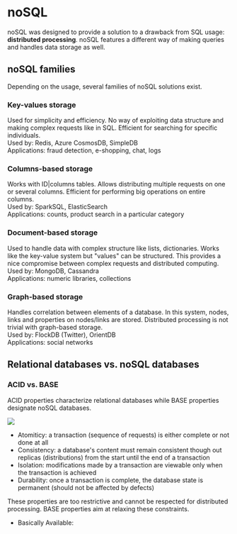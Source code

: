 # noSQL

noSQL was designed to provide a solution to a drawback from SQL usage: **distributed processing**. noSQL features a different way of making queries and handles data storage as well. 

## noSQL families
Depending on the usage, several families of noSQL solutions exist.

### Key-values storage
Used for simplicity and efficiency. No way of exploiting data structure and making complex requests like in SQL. Efficient for searching for specific individuals.  
Used by: Redis, Azure CosmosDB, SimpleDB    
Applications: fraud detection, e-shopping, chat, logs

### Columns-based storage 
Works with ID|columns tables. Allows distributing multiple requests on one or several columns. Efficient for performing big operations on entire columns.  
Used by: SparkSQL, ElasticSearch  
Applications: counts, product search in a particular category

### Document-based storage
Used to handle data with complex structure like lists, dictionaries. Works like the key-value system but "values" can be structured. This provides a nice compromise between complex requests and distributed computing.  
Used by: MongoDB, Cassandra  
Applications: numeric libraries, collections

### Graph-based storage
Handles correlation between elements of a database. In this system, nodes, links and properties on nodes/links are stored. Distributed processing is not trivial with graph-based storage.  
Used by: FlockDB (Twitter), OrientDB  
Applications: social networks

## Relational databases vs. noSQL databases
### ACID vs. BASE
ACID properties characterize relational databases while  BASE properties designate noSQL databases. 

![](https://user.oc-static.com/upload/2017/06/07/14968372992067_ACID_BASE.png)

- Atomiticy: a transaction (sequence of requests) is either complete or not done at all  
- Consistency: a database's content must remain consistent though out replicas (distributions) from the start until the end of a transaction  
- Isolation: modifications made by a transaction are viewable only when the transaction is achieved  
- Durability: once a transaction is complete, the database state is permanent (should not be affected by defects)

These properties are too restrictive and cannot be respected for distributed processing. BASE properties aim at relaxing these constraints.

- Basically Available: 
